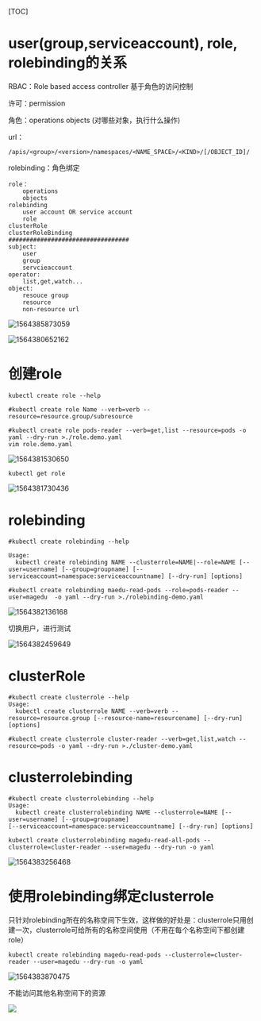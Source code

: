 [TOC]

# user(group,serviceaccount), role, rolebinding的关系

RBAC：Role based access controller 基于角色的访问控制

许可：permission

角色：operations objects (对哪些对象，执行什么操作)

url：

```
/apis/<group>/<version>/namespaces/<NAME_SPACE>/<KIND>/[/OBJECT_ID]/
```

rolebinding：角色绑定

```shell
role：
	operations
	objects
rolebinding
	user account OR service account
	role
clusterRole
clusterRoleBinding
##################################
subject:
	user
	group
	servcieaccount
operator:
	list,get,watch...
object:
	resouce group
	resource
	non-resource url
```

![1564385873059](https://github.com/chenyansong1/note/blob/master/images/docker/1564385873059.png?raw=true)

![1564380652162](https://github.com/chenyansong1/note/blob/master/images/docker/1564380652162.png?raw=true)

# 创建role

```shell
kubectl create role --help

#kubectl create role Name --verb=verb --resource=resource.group/subresource

#kubectl create role pods-reader --verb=get,list --resource=pods -o yaml --dry-run >./role.demo.yaml
vim role.demo.yaml
```

![1564381530650](https://github.com/chenyansong1/note/blob/master/images/docker/1564381530650.png?raw=true)

```shell
kubectl get role
```

![1564381730436](https://github.com/chenyansong1/note/blob/master/images/docker/1564381730436.png?raw=true)

# rolebinding

```shell
#kubectl create rolebinding --help

Usage:
  kubectl create rolebinding NAME --clusterrole=NAME|--role=NAME [--user=username] [--group=groupname] [--serviceaccount=namespace:serviceaccountname] [--dry-run] [options]
  
#kubectl create rolebinding maedu-read-pods --role=pods-reader --user=magedu  -o yaml --dry-run >./rolebinding-demo.yaml
```

![1564382136168](https://github.com/chenyansong1/note/blob/master/images/docker/1564382136168.png?raw=true)

切换用户，进行测试

![1564382459649](https://github.com/chenyansong1/note/blob/master/images/docker/1564382459649.png?raw=true)

# clusterRole

```shell
#kubectl create clusterrole --help
Usage:
  kubectl create clusterrole NAME --verb=verb --resource=resource.group [--resource-name=resourcename] [--dry-run]
[options]

#kubectl create clusterrole cluster-reader --verb=get,list,watch --resource=pods -o yaml --dry-run >./cluster-demo.yaml
```

# clusterrolebinding

```shell
#kubectl create clusterrolebinding --help
Usage:
  kubectl create clusterrolebinding NAME --clusterrole=NAME [--user=username] [--group=groupname]
[--serviceaccount=namespace:serviceaccountname] [--dry-run] [options]

kubectl create clusterrolebinding magedu-read-all-pods --clusterrole=cluster-reader --user=magedu --dry-run -o yaml
```

![1564383256468](https://github.com/chenyansong1/note/blob/master/images/docker/1564383256468.png?raw=true)

# 使用rolebinding绑定clusterrole

只针对rolebinding所在的名称空间下生效，这样做的好处是：clusterrole只用创建一次，clusterrole可给所有的名称空间使用（不用在每个名称空间下都创建role）

```shell
kubectl create rolebinding magedu-read-pods --clusterrole=cluster-reader --user=magedu --dry-run -o yaml
```

![1564383870475](https://github.com/chenyansong1/note/blob/master/images/docker/1564383870475.png?raw=true)

不能访问其他名称空间下的资源

![](https://github.com/chenyansong1/note/blob/master/images/docker/1564383937617.png?raw=true)

